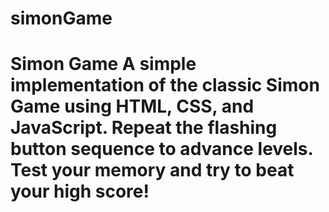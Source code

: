 # simonGame
# Simon Game    A simple implementation of the classic Simon Game using HTML, CSS, and JavaScript. Repeat the flashing button sequence to advance levels. Test your memory and try to beat your high score!
